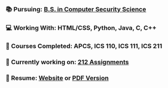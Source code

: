 ### 📚 Pursuing: [B.S. in Computer Security Science](http://www.ics.hawaii.edu/wp-content/uploads/2020/04/ICS_BS_SecurityScience_Flowchart-scaled.jpg)
### 💻 Working With: HTML/CSS, Python, Java, C, C++
### 📂 Courses Completed: APCS, ICS 110, ICS 111, ICS 211
### 📑 Currently working on: [212 Assignments](https://github.com/hnlcory/ICS212)
### 📝 Resume: [Website](https://hnlcory.github.io/) or [PDF Version](https://github.com/hnlcory/hnlcory.github.io/blob/master/Resume.pdf)



<!--

 [Java Assignments](https://github.com/hnlcory/ICS211/tree/master/clparker/src/edu/ics211)

**hnlcory/hnlcory** is a ✨ _special_ ✨ repository because its `README.md` (this file) appears on your GitHub profile.
[![Spotify](https://novatorem.hnlcory.vercel.app/api/spotify)](https://open.spotify.com/user/USER_NAME) 
Here are some ideas to get you started:

- 🔭 I’m currently working on ...
- 🌱 I’m currently learning ...
- 👯 I’m looking to collaborate on ...
- 🤔 I’m looking for help with ...
- 💬 Ask me about ...
- 📫 How to reach me: ...
- 😄 Pronouns: ...
- ⚡ Fun fact: ...
-->
